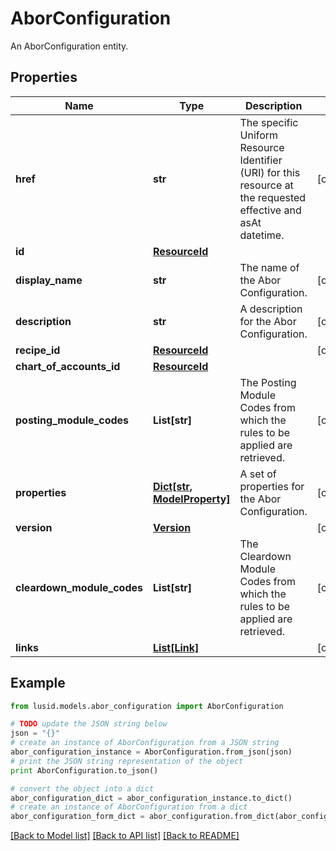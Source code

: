 # AborConfiguration

An AborConfiguration entity.

## Properties
Name | Type | Description | Notes
------------ | ------------- | ------------- | -------------
**href** | **str** | The specific Uniform Resource Identifier (URI) for this resource at the requested effective and asAt datetime. | [optional] 
**id** | [**ResourceId**](ResourceId.md) |  | 
**display_name** | **str** | The name of the Abor Configuration. | [optional] 
**description** | **str** | A description for the Abor Configuration. | [optional] 
**recipe_id** | [**ResourceId**](ResourceId.md) |  | [optional] 
**chart_of_accounts_id** | [**ResourceId**](ResourceId.md) |  | 
**posting_module_codes** | **List[str]** | The Posting Module Codes from which the rules to be applied are retrieved. | [optional] 
**properties** | [**Dict[str, ModelProperty]**](ModelProperty.md) | A set of properties for the Abor Configuration. | [optional] 
**version** | [**Version**](Version.md) |  | [optional] 
**cleardown_module_codes** | **List[str]** | The Cleardown Module Codes from which the rules to be applied are retrieved. | [optional] 
**links** | [**List[Link]**](Link.md) |  | [optional] 

## Example

```python
from lusid.models.abor_configuration import AborConfiguration

# TODO update the JSON string below
json = "{}"
# create an instance of AborConfiguration from a JSON string
abor_configuration_instance = AborConfiguration.from_json(json)
# print the JSON string representation of the object
print AborConfiguration.to_json()

# convert the object into a dict
abor_configuration_dict = abor_configuration_instance.to_dict()
# create an instance of AborConfiguration from a dict
abor_configuration_form_dict = abor_configuration.from_dict(abor_configuration_dict)
```
[[Back to Model list]](../README.md#documentation-for-models) [[Back to API list]](../README.md#documentation-for-api-endpoints) [[Back to README]](../README.md)


